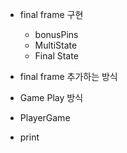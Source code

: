 - final frame 구현 
  - bonusPins
  - MultiState
  - Final State  

  
- final frame 추가하는 방식
  
- Game Play 방식
- PlayerGame
- print